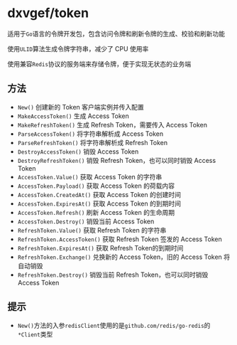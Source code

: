# dxvgef/token
适用于`Go`语言的令牌开发包，包含访问令牌和刷新令牌的生成、校验和刷新功能

使用`ULID`算法生成令牌字符串，减少了 CPU 使用率

使用兼容`Redis`协议的服务端来存储令牌，便于实现无状态的业务端

## 方法

- `New()` 创建新的 Token 客户端实例并传入配置
- `MakeAccessToken()` 生成 Access Token
- `MakeRefreshToken()` 生成 Refresh Token，需要传入 Access Token
- `ParseAccessToken()` 将字符串解析成 Access Token
- `ParseRefreshToken()` 将字符串解析成 Refresh Token
- `DestroyAccessToken()` 销毁 Access Token
- `DestroyRefreshToken()` 销毁 Refresh Token，也可以同时销毁 Access Token
- `AccessToken.Value()` 获取 Access Token 的字符串
- `AccessToken.Payload()` 获取 Access Token 的荷载内容
- `AccessToken.CreatedAt()` 获取 Access Token 的创建时间
- `AccessToken.ExpiresAt()` 获取 Access Token 的到期时间
- `AccessToken.Refresh()` 刷新 Access Token 的生命周期
- `AccessToken.Destroy()` 销毁当前 Access Token
- `RefreshToken.Value()` 获取 Refresh Token 的字符串
- `RefreshToken.AccessToken()` 获取 Refresh Token 签发的 Access Token
- `RefreshToken.ExpiresAt()` 获取 Refresh Token的到期时间
- `RefreshToken.Exchange()` 兑换新的 Access Token，旧的 Access Token 将自动销毁
- `RefreshToken.Destroy()` 销毁当前 Refresh Token，也可以同时销毁 Access Token

## 提示

- `New()`方法的入参`redisClient`使用的是`github.com/redis/go-redis`的`*Client`类型
